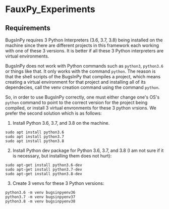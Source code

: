 # FauxPy_Experiments

## Requirements
BugsInPy requires 3 Python Interpreters (3.6, 3.7, 3.8) being installed on the machine since there are different projects in this framework each working with one of these 3 versions. It is better if all these 3 Python interpreters are virtual environments.

BugsInPy does not work with Python commands such as `python3`, `python3.6` or things like that. It only works with the command `python`. The reason is that the shell scripts of the BugsInPy that compiles a project, which means creating a virtual environment for that project and installing all of its dependecies, call the venv creation command using the command `python`.

 So, in order to use BugsInPy correctly, one must either change one's OS's `python` command to point to the correct version for the project being compiled, or install 3 virtual envronments for these 3 python vrsions. We prefer the second solution which is as follows:


1. Install Python 3.6, 3.7, and 3.8 on the machine.

```
sudo apt install python3.6
sudo apt install python3.7
sudo apt install python3.8
```

2. Install Python dev package for Python 3.6, 3.7, and 3.8 (I am not sure if it is necessary, but installing them does not hurt):

```
sudo apt-get install python3.6-dev
sudo apt-get install python3.7-dev
sudo apt-get install python3.8-dev
```

3. Create 3 venvs for these 3 Python versions:

```
python3.6 -m venv bugsinpyenv36
python3.7 -m venv bugsinpyenv37
python3.8 -m venv bugsinpyenv38
```

